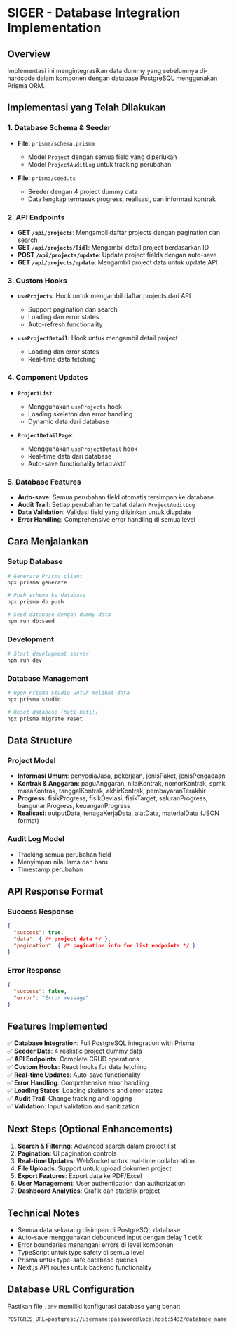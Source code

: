 # SIGER - Database Integration Implementation

## Overview
Implementasi ini mengintegrasikan data dummy yang sebelumnya di-hardcode dalam komponen dengan database PostgreSQL menggunakan Prisma ORM.

## Implementasi yang Telah Dilakukan

### 1. Database Schema & Seeder
- **File**: `prisma/schema.prisma`
  - Model `Project` dengan semua field yang diperlukan
  - Model `ProjectAuditLog` untuk tracking perubahan
  
- **File**: `prisma/seed.ts`
  - Seeder dengan 4 project dummy data
  - Data lengkap termasuk progress, realisasi, dan informasi kontrak

### 2. API Endpoints
- **GET `/api/projects`**: Mengambil daftar projects dengan pagination dan search
- **GET `/api/projects/[id]`**: Mengambil detail project berdasarkan ID
- **POST `/api/projects/update`**: Update project fields dengan auto-save
- **GET `/api/projects/update`**: Mengambil project data untuk update API

### 3. Custom Hooks
- **`useProjects`**: Hook untuk mengambil daftar projects dari API
  - Support pagination dan search
  - Loading dan error states
  - Auto-refresh functionality

- **`useProjectDetail`**: Hook untuk mengambil detail project
  - Loading dan error states
  - Real-time data fetching

### 4. Component Updates
- **`ProjectList`**: 
  - Menggunakan `useProjects` hook
  - Loading skeleton dan error handling
  - Dynamic data dari database

- **`ProjectDetailPage`**: 
  - Menggunakan `useProjectDetail` hook
  - Real-time data dari database
  - Auto-save functionality tetap aktif

### 5. Database Features
- **Auto-save**: Semua perubahan field otomatis tersimpan ke database
- **Audit Trail**: Setiap perubahan tercatat dalam `ProjectAuditLog`
- **Data Validation**: Validasi field yang diizinkan untuk diupdate
- **Error Handling**: Comprehensive error handling di semua level

## Cara Menjalankan

### Setup Database
```bash
# Generate Prisma client
npx prisma generate

# Push schema ke database
npx prisma db push

# Seed database dengan dummy data
npm run db:seed
```

### Development
```bash
# Start development server
npm run dev
```

### Database Management
```bash
# Open Prisma Studio untuk melihat data
npx prisma studio

# Reset database (hati-hati!)
npx prisma migrate reset
```

## Data Structure

### Project Model
- **Informasi Umum**: penyediaJasa, pekerjaan, jenisPaket, jenisPengadaan
- **Kontrak & Anggaran**: paguAnggaran, nilaiKontrak, nomorKontrak, spmk, masaKontrak, tanggalKontrak, akhirKontrak, pembayaranTerakhir
- **Progress**: fisikProgress, fisikDeviasi, fisikTarget, saluranProgress, bangunanProgress, keuanganProgress
- **Realisasi**: outputData, tenagaKerjaData, alatData, materialData (JSON format)

### Audit Log Model
- Tracking semua perubahan field
- Menyimpan nilai lama dan baru
- Timestamp perubahan

## API Response Format

### Success Response
```json
{
  "success": true,
  "data": { /* project data */ },
  "pagination": { /* pagination info for list endpoints */ }
}
```

### Error Response
```json
{
  "success": false,
  "error": "Error message"
}
```

## Features Implemented

✅ **Database Integration**: Full PostgreSQL integration with Prisma  
✅ **Seeder Data**: 4 realistic project dummy data  
✅ **API Endpoints**: Complete CRUD operations  
✅ **Custom Hooks**: React hooks for data fetching  
✅ **Real-time Updates**: Auto-save functionality  
✅ **Error Handling**: Comprehensive error handling  
✅ **Loading States**: Loading skeletons and error states  
✅ **Audit Trail**: Change tracking and logging  
✅ **Validation**: Input validation and sanitization  

## Next Steps (Optional Enhancements)

1. **Search & Filtering**: Advanced search dalam project list
2. **Pagination**: UI pagination controls
3. **Real-time Updates**: WebSocket untuk real-time collaboration
4. **File Uploads**: Support untuk upload dokumen project
5. **Export Features**: Export data ke PDF/Excel
6. **User Management**: User authentication dan authorization
7. **Dashboard Analytics**: Grafik dan statistik project

## Technical Notes

- Semua data sekarang disimpan di PostgreSQL database
- Auto-save menggunakan debounced input dengan delay 1 detik
- Error boundaries menangani errors di level komponen
- TypeScript untuk type safety di semua level
- Prisma untuk type-safe database queries
- Next.js API routes untuk backend functionality

## Database URL Configuration

Pastikan file `.env` memiliki konfigurasi database yang benar:
```
POSTGRES_URL=postgres://username:password@localhost:5432/database_name
```
